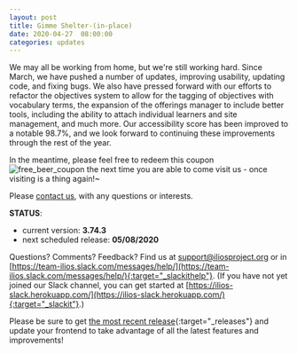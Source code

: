 ```yaml
---
layout: post
title: Gimme Shelter-(in-place)
date: 2020-04-27  08:00:00
categories: updates
---
```



We may all be working from home, but we're still working hard. Since March, we have pushed a number of updates, improving usability, updating code, and fixing bugs. We also have pressed forward with our efforts to refactor the objectives system to allow for the tagging of objectives with vocabulary terms, the expansion of the offerings manager to include better tools, including the ability to attach individual learners and site management, and much more. Our accessibility score has been improved to a notable 98.7%, and we look forward to continuing these improvements through the rest of the year.

In the meantime, please feel free to redeem this coupon
![free_beer_coupon](https://mcusercontent.com/845c4ebabb5b5ae7a6372c715/images/5bc4ad0b-4d7c-4f83-81c4-23bd79bd3d43.png)
the next time you are able to come visit us - once visiting is a thing again!~


Please [contact us](mailto:support@iliosproject.org), with any questions or interests.

__STATUS__:
- current version: __3.74.3__
- next scheduled release: __05/08/2020__


Questions? Comments? Feedback? Find us at
 [support@iliosproject.org](mailto:support@iliosproject.org) or in [https://team-ilios.slack.com/messages/help/](https://team-ilios.slack.com/messages/help/){:target="_slackithelp"}.  (If you have not yet joined our Slack channel, you can get started at [https://ilios-slack.herokuapp.com/](https://ilios-slack.herokuapp.com/){:target="_slackit"}.)

Please be sure to get [the most recent release](https://www.github.com/ilios/ilios/releases/latest){:target="_releases"} and update your frontend to take advantage of all the latest features and improvements!
